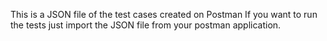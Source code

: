 This is a JSON file of the test cases created on Postman
If you want to run the tests just import the JSON file from your postman application.
